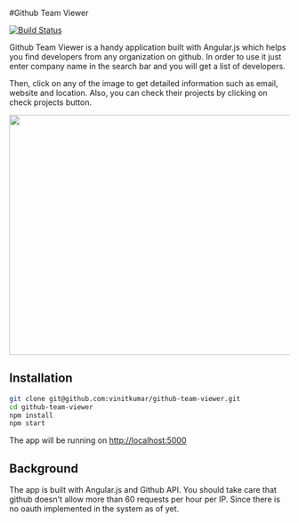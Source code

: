 #Github Team Viewer

[![Build Status](https://travis-ci.org/vinitkumar/github-team-viewer.svg?branch=v1.1.2)](https://travis-ci.org/vinitkumar/github-team-viewer)

Github Team Viewer is a handy application built with Angular.js which helps
you find developers from any organization on github.
In order to use it just enter company name in the search bar and you will get a list of developers.

Then, click on any of the image to get detailed information such as email,
website and location. Also, you can check their projects by clicking on check projects
button.

<img src="https://i.cloudup.com/tNcPJgI_GN.gif" height="432" width="800">


## Installation

```sh
git clone git@github.com:vinitkumar/github-team-viewer.git
cd github-team-viewer
npm install
npm start
```

The app will be running on [http://localhost:5000](http://localhost:5000)

## Background

The app is built with Angular.js and Github API. You should take care that github
doesn't allow more than 60 requests per hour per IP. Since there is no
oauth implemented in the system as of yet.








